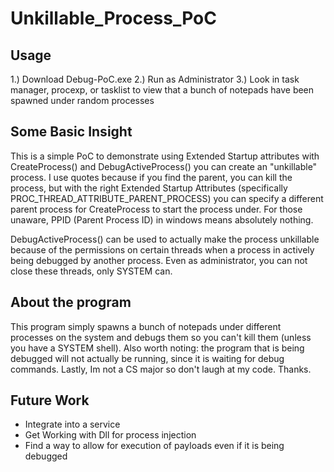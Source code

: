 # Unkillable_Process_PoC

## Usage
1.) Download Debug-PoC.exe
2.) Run as Administrator
3.) Look in task manager, procexp, or tasklist to view that a bunch of notepads have been spawned under random processes

## Some Basic Insight
This is a simple PoC to demonstrate using Extended Startup attributes with CreateProcess() and DebugActiveProcess() you can create an "unkillable" process. I use quotes because if you find the parent, you can kill the process, but with the right Extended Startup Attributes (specifically PROC_THREAD_ATTRIBUTE_PARENT_PROCESS) you can specify a different parent process for CreateProcess to start the process under. For those unaware, PPID (Parent Process ID) in windows means absolutely nothing.

DebugActiveProcess() can be used to actually make the process unkillable because of the permissions on certain threads when a process in actively being debugged by another process. Even as administrator, you can not close these threads, only SYSTEM can. 

## About the program
This program simply spawns a bunch of notepads under different processes on the system and debugs them so you can't kill them (unless you have a SYSTEM shell). Also worth noting: the program that is being debugged will not actually be running, since it is waiting for debug commands. Lastly, Im not a CS major so don't laugh at my code. Thanks.

## Future Work
- Integrate into a service
- Get Working with Dll for process injection
- Find a way to allow for execution of payloads even if it is being debugged

